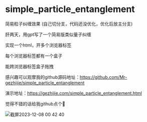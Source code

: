 # simple_particle_entanglement
简易粒子纠缠效果
(自己切分支，代码还没优化，优化后放主分支)

肝两天，用gpt写了一个简易版类似量子纠缠

实现一个html，开多个浏览器标签

每个浏览器标签都有一个盒子

能跨浏览器标签盒子拖拽

感兴趣可以观摩我的github源码地址：https://github.com/Mr-gezhijie/simple_particle_entanglement

演示地址：https://gezhijie.com/simple_particle_entanglement.html

觉得不错的话给我github点个🌟

![截屏2023-12-08 00 42 40](https://github.com/Mr-gezhijie/simple_particle_entanglement/assets/57758388/d7657165-4dc6-4b77-a7da-e2a871c016c9)

